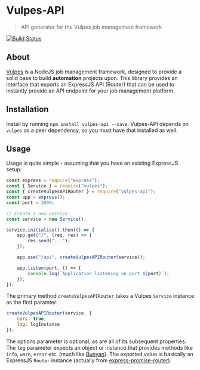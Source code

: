 # Vulpes-API
> API generator for the Vulpes job management framework

[![Build Status](https://travis-ci.org/Kiosked/vulpes-api.svg?branch=master)](https://travis-ci.org/Kiosked/vulpes-api)

## About
[Vulpes](https://github.com/Kiosked/vulpes) is a NodeJS job management framework, designed to provide a solid base to build **automation** projects upon. This library provides an interface that exports an ExpressJS API (Router) that can be used to instantly provide an API endpoint for your job management platform.

## Installation
Install by running `npm install vulpes-api --save`. Vulpes-API depends on `vulpes` as a peer dependency, so you must have that installed as well.

## Usage
Usage is quite simple - assuming that you have an existing ExpressJS setup:

```javascript
const express = require("express");
const { Service } = require("vulpes");
const { createVulpesAPIRouter } = require("vulpes-api");
const app = express();
const port = 3000;

// Create a new service
const service = new Service();

service.initialise().then(() => {
    app.get("/", (req, res) => {
        res.send("...");
    });

    app.use("/api", createVulpesAPIRouter(service));

    app.listen(port, () => {
        console.log(`Application listening on port ${port}`);
    });
});
```

The primary method `createVulpesAPIRouter` takes a Vulpes `Service` instance as the first paramter:

```javascript
createVulpesAPIRouter(service, {
    cors: true,
    log: logInstance
});
```

The options parameter is optional, as are all of its subsequent properties. The `log` parameter expects an object or instance that provides methods like `info`, `warn`, `error` etc. (much like [Bunyan](https://github.com/trentm/node-bunyan)). The exported value is basically an ExpressJS `Router` instance (actually from [express-promise-router](https://github.com/express-promise-router/express-promise-router)).
